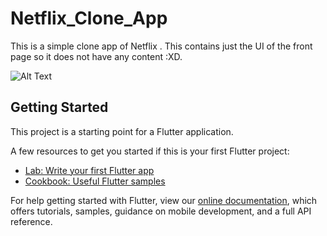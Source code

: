 # Netflix_Clone_App

This is a simple clone app of Netflix . This contains just the UI of the front page so it does not have any content :XD.

![Alt Text](https://github.com/Mohitmadhav/Netflix-Clone-gif/blob/main/Netflix%20Demo.gif)

## Getting Started

This project is a starting point for a Flutter application.

A few resources to get you started if this is your first Flutter project:

- [Lab: Write your first Flutter app](https://flutter.dev/docs/get-started/codelab)
- [Cookbook: Useful Flutter samples](https://flutter.dev/docs/cookbook)

For help getting started with Flutter, view our
[online documentation](https://flutter.dev/docs), which offers tutorials,
samples, guidance on mobile development, and a full API reference.
